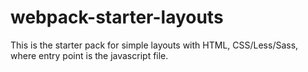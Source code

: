 # webpack-starter-layouts
This is the starter pack for simple layouts with HTML, CSS/Less/Sass, where entry point is the javascript file.
